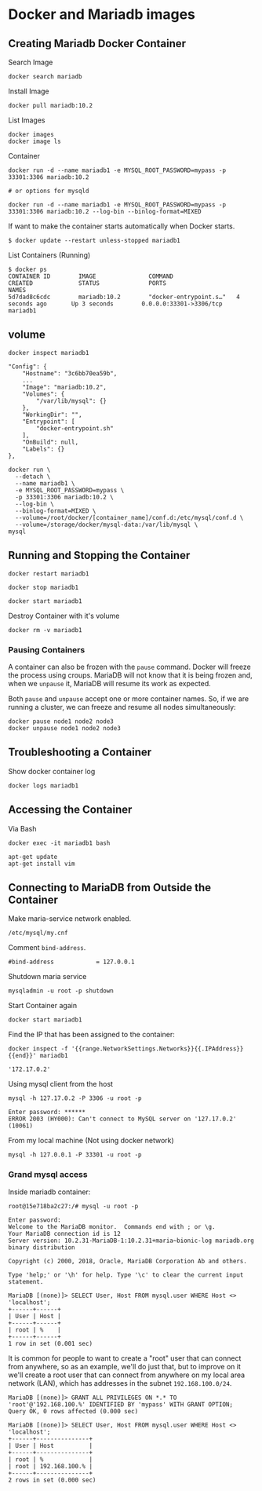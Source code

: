 # Docker and Mariadb images

## Creating Mariadb Docker Container

Search Image

```
docker search mariadb
```

Install Image

```
docker pull mariadb:10.2
```

List Images

```
docker images
docker image ls
```

Container

```
docker run -d --name mariadb1 -e MYSQL_ROOT_PASSWORD=mypass -p 33301:3306 mariadb:10.2

# or options for mysqld

docker run -d --name mariadb1 -e MYSQL_ROOT_PASSWORD=mypass -p 33301:3306 mariadb:10.2 --log-bin --binlog-format=MIXED
```

If want to make the container starts automatically when Docker starts.

```
$ docker update --restart unless-stopped mariadb1
```

List Containers (Running)

```
$ docker ps
CONTAINER ID        IMAGE               COMMAND                  CREATED             STATUS              PORTS                     NAMES
5d7dad8c6cdc        mariadb:10.2        "docker-entrypoint.s…"   4 seconds ago       Up 3 seconds        0.0.0.0:33301->3306/tcp   mariadb1
```

## volume

```
docker inspect mariadb1
```

```
"Config": {
    "Hostname": "3c6bb70ea59b",
    ...
    "Image": "mariadb:10.2",
    "Volumes": {
        "/var/lib/mysql": {}
    },
    "WorkingDir": "",
    "Entrypoint": [
        "docker-entrypoint.sh"
    ],
    "OnBuild": null,
    "Labels": {}
},
```

```
docker run \
  --detach \
  --name mariadb1 \
  -e MYSQL_ROOT_PASSWORD=mypass \
  -p 33301:3306 mariadb:10.2 \
  --log-bin \
  --binlog-format=MIXED \
  --volume=/root/docker/[container_name]/conf.d:/etc/mysql/conf.d \
  --volume=/storage/docker/mysql-data:/var/lib/mysql \
mysql
```

## Running and Stopping the Container

```
docker restart mariadb1

docker stop mariadb1

docker start mariadb1
```

Destroy Container with it's volume

```
docker rm -v mariadb1
```

### Pausing Containers

A container can also be frozen with the `pause` command. Docker will freeze the process using croups. MariaDB will not know that it is being frozen and, when we `unpause` it, MariaDB will resume its work as expected.

Both `pause` and `unpause` accept one or more container names. So, if we are running a cluster, we can freeze and resume all nodes simultaneously:

```
docker pause node1 node2 node3
docker unpause node1 node2 node3
```

## Troubleshooting a Container

Show docker container log

```
docker logs mariadb1
```

## Accessing the Container

Via Bash

```
docker exec -it mariadb1 bash
```

```
apt-get update
apt-get install vim
```

## Connecting to MariaDB from Outside the Container

Make maria-service network enabled.

`/etc/mysql/my.cnf`

Comment `bind-address`.

```
#bind-address            = 127.0.0.1
```

Shutdown maria service

```
mysqladmin -u root -p shutdown
```

Start Container again

```
docker start mariadb1
```

Find the IP that has been assigned to the container:

```
docker inspect -f '{{range.NetworkSettings.Networks}}{{.IPAddress}}{{end}}' mariadb1

'172.17.0.2'
```

Using mysql client from the host

```
mysql -h 127.17.0.2 -P 3306 -u root -p

Enter password: ******
ERROR 2003 (HY000): Can't connect to MySQL server on '127.17.0.2' (10061)
```

From my local machine (Not using docker network)

```
mysql -h 127.0.0.1 -P 33301 -u root -p
```

### Grand mysql access

Inside mariadb container:

```
root@15e718ba2c27:/# mysql -u root -p

Enter password:
Welcome to the MariaDB monitor.  Commands end with ; or \g.
Your MariaDB connection id is 12
Server version: 10.2.31-MariaDB-1:10.2.31+maria~bionic-log mariadb.org binary distribution

Copyright (c) 2000, 2018, Oracle, MariaDB Corporation Ab and others.

Type 'help;' or '\h' for help. Type '\c' to clear the current input statement.

MariaDB [(none)]> SELECT User, Host FROM mysql.user WHERE Host <> 'localhost';
+------+------+
| User | Host |
+------+------+
| root | %    |
+------+------+
1 row in set (0.001 sec)
```

It is common for people to want to create a "root" user that can connect from anywhere, so as an example, we'll do just that, but to improve on it we'll create a root user that can connect from anywhere on my local area network (LAN), which has addresses in the subnet `192.168.100.0/24`.

```
MariaDB [(none)]> GRANT ALL PRIVILEGES ON *.* TO 'root'@'192.168.100.%' IDENTIFIED BY 'mypass' WITH GRANT OPTION;
Query OK, 0 rows affected (0.000 sec)

MariaDB [(none)]> SELECT User, Host FROM mysql.user WHERE Host <> 'localhost';
+------+---------------+
| User | Host          |
+------+---------------+
| root | %             |
| root | 192.168.100.% |
+------+---------------+
2 rows in set (0.000 sec)
```
